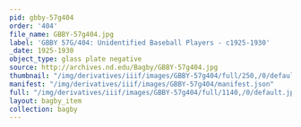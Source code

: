 ```yaml
---
pid: gbby-57g404
order: '404'
file_name: GBBY-57g404.jpg
label: 'GBBY 57G/404: Unidentified Baseball Players - c1925-1930'
_date: 1925-1930
object_type: glass plate negative
source: http://archives.nd.edu/Bagby/GBBY-57g404.jpg
thumbnail: "/img/derivatives/iiif/images/GBBY-57g404/full/250,/0/default.jpg"
manifest: "/img/derivatives/iiif/images/GBBY-57g404/manifest.json"
full: "/img/derivatives/iiif/images/GBBY-57g404/full/1140,/0/default.jpg"
layout: bagby_item
collection: bagby
---
```

